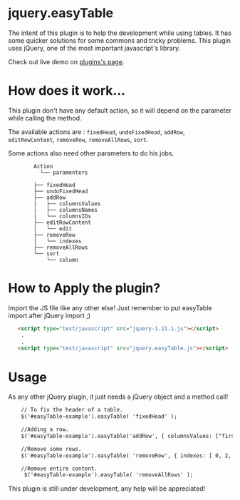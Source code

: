jquery.easyTable
================

The intent of this plugin is to help the development while using tables.
It has some quicker solutions for some commons and tricky problems.
This plugin uses jQuery, one of the most important javascript's library.

Check out live demo on [plugins's page](http://mariohd.github.io/jquery.easyTable/ "Title").

How does it work...
==============
This plugin don't have any default action, so it will depend on the parameter while calling the method.

The available actions are : `fixedHead`, `undoFixedHead`, `addRow`, `editRowContent`, `removeRow`, `removeAllRows`, `sort`.

Some actions also need other parameters to do his jobs.
```
        Action
          └── paramenters

        ├── fixedHead
        ├── undoFixedHead
        ├── addRow
        |   ├── columnsValues
        │   ├── columnsNames  
        |   └── columnsIDs
        ├── editRowContent
        |   └── edit
        ├── removeRow
        │   └── indexes
        ├── removeAllRows
        └── sort
            └── column

```

How to Apply the plugin?
================

Import the JS file like any other else!
Just remember to put easyTable import after jQuery import ;)

```html
   <script type="text/javascript" src="jquery-1.11.1.js"></script>
    .
    .
   <script type="text/javascript" src="jquery.easyTable.js"></script>
```

Usage
==============

As any other jQuery plugin, it just needs a jQuery object and a method call!

```html
    // To fix the header of a table.
    $('#easyTable-example').easyTable( 'fixedHead' );  

    //Adding a row.
    $('#easyTable-example').easyTable('addRow', { columnsValues: ["first", "...", "N columns" ] } );

    //Remove some rows.
    $('#easyTable-example').easyTable( 'removeRow', { indexes: [ 0, 2, 4, 6 ] } );  

    //Remove entire content.
     $('#easyTable-example').easyTable( 'removeAllRows' );  

```

This plugin is still under development, any help will be appreciated!
